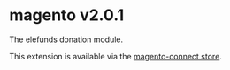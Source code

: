 magento v2.0.1
==============

The elefunds donation module.

This extension is available via the [magento-connect store](http://www.magentocommerce.com/magento-connect/elefunds-spendenmodul-7304.html).
